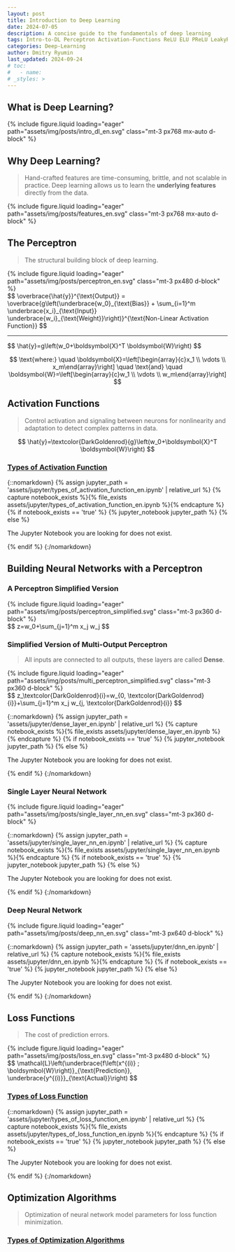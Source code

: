 ```yaml
---
layout: post
title: Introduction to Deep Learning
date: 2024-07-05
description: A concise guide to the fundamentals of deep learning
tags: Intro-to-DL Perceptron Activation-Functions ReLU ELU PReLU LeakyReLU ReLU6 RReLU SELU CELU GELU Sigmoid SiLU LogSigmoid Hardsigmoid Tanh Tanhshrink Hardtanh Hardshrink Hardswish Mish Softplus Softshrink Softsign Threshold GLU MultiheadAttention Dense-Layer Single-Layer Hidden-Layer Deep-Neural-Network Loss-Functions L1Loss MSELoss PoissonNLLLoss GaussianNLLLoss KLDivLoss CrossEntropyLoss NLLLoss BCELoss BCEWithLogitsLoss MarginRankingLoss Regression Classification Ranking Optimization-Algorithms
categories: Deep-Learning
author: Dmitry Ryumin
last_updated: 2024-09-24
# toc:
#   - name:
# _styles: >
---
```


## What is Deep Learning?

{% include figure.liquid loading="eager" path="assets/img/posts/intro_dl_en.svg" class="mt-3 px768 mx-auto d-block" %}

## Why Deep Learning?

> Hand-crafted features are time-consuming, brittle, and not scalable in practice. Deep learning allows us to learn the **underlying features** directly from the data.

{% include figure.liquid loading="eager" path="assets/img/posts/features_en.svg" class="mt-3 px768 mx-auto d-block" %}

## The Perceptron

> The structural building block of deep learning.

<div class="d-flex align-items-center justify-content-center gap-10px">
{% include figure.liquid loading="eager" path="assets/img/posts/perceptron_en.svg" class="mt-3 px480 d-block" %}

<div>
<span>
$$
\overbrace{\hat{y}}^{\text{Output}} = \overbrace{g\left(\underbrace{w_0}_{\text{Bias}} + \sum_{i=1}^m \underbrace{x_i}_{\text{Input}} \underbrace{w_i}_{\text{Weight}}\right)}^{\text{Non-Linear Activation Function}}
$$
</span>

<hr />

<span>
$$
\hat{y}=g\left(w_0+\boldsymbol{X}^T \boldsymbol{W}\right)
$$

$$
\text{where:} \quad \boldsymbol{X}=\left[\begin{array}{c}x_1 \\ \vdots \\ x_m\end{array}\right] \quad \text{and} \quad \boldsymbol{W}=\left[\begin{array}{c}w_1 \\ \vdots \\ w_m\end{array}\right]
$$
</span>
</div>
</div>

## Activation Functions

> Control activation and signaling between neurons for nonlinearity and adaptation to detect complex patterns in data.

$$
\hat{y}=\textcolor{DarkGoldenrod}{g}\left(w_0+\boldsymbol{X}^T \boldsymbol{W}\right)
$$

### <a href="https://pytorch.org/docs/stable/nn.html#non-linear-activations-weighted-sum-nonlinearity" target="_blank">Types of Activation Function</a>

{::nomarkdown}
{% assign jupyter_path = 'assets/jupyter/types_of_activation_function_en.ipynb' | relative_url %}
{% capture notebook_exists %}{% file_exists assets/jupyter/types_of_activation_function_en.ipynb %}{% endcapture %}
{% if notebook_exists == 'true' %}
  {% jupyter_notebook jupyter_path %}
{% else %}
  <p>The Jupyter Notebook you are looking for does not exist.</p>
{% endif %}
{:/nomarkdown}

## Building Neural Networks with a Perceptron

### A Perceptron Simplified Version

<div class="d-flex align-items-center justify-content-center gap-10px">
{% include figure.liquid loading="eager" path="assets/img/posts/perceptron_simplified.svg" class="mt-3 px360 d-block" %}

<div>
<span>
$$
z=w_0+\sum_{j=1}^m x_j w_j
$$
</span>
</div>
</div>

### Simplified Version of Multi-Output Perceptron

> All inputs are connected to all outputs, these layers are called **Dense**.

<div class="d-flex align-items-center justify-content-center gap-10px">
{% include figure.liquid loading="eager" path="assets/img/posts/multi_perceptron_simplified.svg" class="mt-3 px360 d-block" %}

<div>
<span>
$$
z_\textcolor{DarkGoldenrod}{i}=w_{0, \textcolor{DarkGoldenrod}{i}}+\sum_{j=1}^m x_j w_{j, \textcolor{DarkGoldenrod}{i}}
$$
</span>
</div>
</div>

{::nomarkdown}
{% assign jupyter_path = 'assets/jupyter/dense_layer_en.ipynb' | relative_url %}
{% capture notebook_exists %}{% file_exists assets/jupyter/dense_layer_en.ipynb %}{% endcapture %}
{% if notebook_exists == 'true' %}
  {% jupyter_notebook jupyter_path %}
{% else %}
  <p>The Jupyter Notebook you are looking for does not exist.</p>
{% endif %}
{:/nomarkdown}

### Single Layer Neural Network

<div class="d-flex align-items-center justify-content-center gap-10px">
{% include figure.liquid loading="eager" path="assets/img/posts/single_layer_nn_en.svg" class="mt-3 px360 d-block" %}
</div>

{::nomarkdown}
{% assign jupyter_path = 'assets/jupyter/single_layer_nn_en.ipynb' | relative_url %}
{% capture notebook_exists %}{% file_exists assets/jupyter/single_layer_nn_en.ipynb %}{% endcapture %}
{% if notebook_exists == 'true' %}
  {% jupyter_notebook jupyter_path %}
{% else %}
  <p>The Jupyter Notebook you are looking for does not exist.</p>
{% endif %}
{:/nomarkdown}

### Deep Neural Network

<div class="d-flex align-items-center justify-content-center gap-10px">
{% include figure.liquid loading="eager" path="assets/img/posts/deep_nn_en.svg" class="mt-3 px640 d-block" %}
</div>

{::nomarkdown}
{% assign jupyter_path = 'assets/jupyter/dnn_en.ipynb' | relative_url %}
{% capture notebook_exists %}{% file_exists assets/jupyter/dnn_en.ipynb %}{% endcapture %}
{% if notebook_exists == 'true' %}
  {% jupyter_notebook jupyter_path %}
{% else %}
  <p>The Jupyter Notebook you are looking for does not exist.</p>
{% endif %}
{:/nomarkdown}

## Loss Functions

> The cost of prediction errors.

<div class="d-flex align-items-center justify-content-center gap-10px">
{% include figure.liquid loading="eager" path="assets/img/posts/loss_en.svg" class="mt-3 px480 d-block" %}

<div>
<span>
$$
\mathcal{L}\left(\underbrace{f\left(x^{(i)} ; \boldsymbol{W}\right)}_{\text{Prediction}}, \underbrace{y^{(i)}}_{\text{Actual}}\right)
$$
</span>
</div>
</div>

### <a href="https://pytorch.org/docs/stable/nn.html#loss-functions" target="_blank">Types of Loss Function</a>

{::nomarkdown}
{% assign jupyter_path = 'assets/jupyter/types_of_loss_function_en.ipynb' | relative_url %}
{% capture notebook_exists %}{% file_exists assets/jupyter/types_of_loss_function_en.ipynb %}{% endcapture %}
{% if notebook_exists == 'true' %}
  {% jupyter_notebook jupyter_path %}
{% else %}
  <p>The Jupyter Notebook you are looking for does not exist.</p>
{% endif %}
{:/nomarkdown}

## Optimization Algorithms

> Optimization of neural network model parameters for loss function minimization.

### <a href="https://pytorch.org/docs/stable/optim.html#algorithms" target="_blank">Types of Optimization Algorithms</a>
